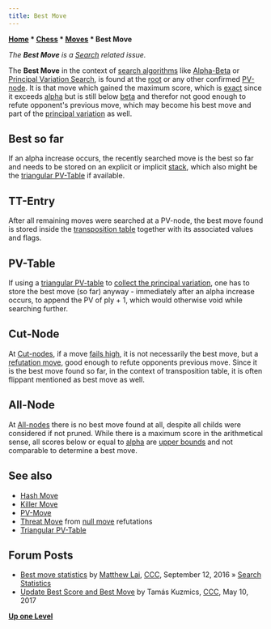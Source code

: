 ```yaml
---
title: Best Move
---
```

**[Home](Home "Home") * [Chess](Chess "Chess") * [Moves](Moves "Moves") * Best Move**

*The **Best Move** is a [Search](Search "Search") related issue.*

The **Best Move** in the context of [search algorithms](Search "Search") like [Alpha-Beta](Alpha-Beta "Alpha-Beta") or [Principal Variation Search](Principal_Variation_Search "Principal Variation Search"), is found at the [root](Root "Root") or any other confirmed [PV-node](Node_Types#PV-Node "Node Types"). It is that move which gained the maximum score, which is [exact](Exact_Score "Exact Score") since it exceeds [alpha](Alpha "Alpha") but is still below [beta](Beta "Beta") and therefor not good enough to refute opponent's previous move, which may become his best move and part of the [principal variation](Principal_Variation "Principal Variation") as well.

## Best so far

If an alpha increase occurs, the recently searched move is the best so far and needs to be stored on an explicit or implicit [stack](Stack "Stack"), which also might be the [triangular PV-Table](Triangular_PV-Table "Triangular PV-Table") if available.

## TT-Entry

After all remaining moves were searched at a PV-node, the best move found is stored inside the [transposition table](Transposition_Table "Transposition Table") together with its associated values and flags.

## PV-Table

If using a [triangular PV-table](Triangular_PV-Table "Triangular PV-Table") to [collect the principal variation](Principal_Variation#CollectionDuringSearch "Principal Variation"), one has to store the best move (so far) anyway - immediately after an alpha increase occurs, to append the PV of ply + 1, which would otherwise void while searching further.

## Cut-Node

At [Cut-nodes](Node_Types#Cut-Nodes "Node Types"), if a move [fails high](Fail-High "Fail-High"), it is not necessarily the best move, but a [refutation move](Refutation_Move "Refutation Move"), good enough to refute opponents previous move. Since it is the best move found so far, in the context of transposition table, it is often flippant mentioned as best move as well.

## All-Node

At [All-nodes](Node_Types#All-Nodes "Node Types") there is no best move found at all, despite all childs were considered if not pruned. While there is a maximum score in the arithmetical sense, all scores below or equal to [alpha](Alpha "Alpha") are [upper bounds](Upper_Bound "Upper Bound") and not comparable to determine a best move.

## See also

- [Hash Move](Hash_Move "Hash Move")
- [Killer Move](Killer_Move "Killer Move")
- [PV-Move](PV-Move "PV-Move")
- [Threat Move](Threat_Move "Threat Move") from [null move](Null_Move_Pruning "Null Move Pruning") refutations
- [Triangular PV-Table](Triangular_PV-Table "Triangular PV-Table")

## Forum Posts

- [Best move statistics](http://www.talkchess.com/forum/viewtopic.php?t=61401) by [Matthew Lai](Matthew_Lai "Matthew Lai"), [CCC](CCC "CCC"), September 12, 2016 » [Search Statistics](Search_Statistics "Search Statistics")
- [Update Best Score and Best Move](http://www.talkchess.com/forum/viewtopic.php?t=63948) by Tamás Kuzmics, [CCC](CCC "CCC"), May 10, 2017

**[Up one Level](Moves "Moves")**

